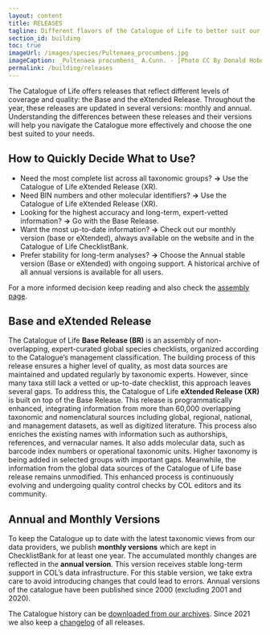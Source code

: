 ```yaml
---
layout: content
title: RELEASES
tagline: Different flavors of the Catalogue of Life to better suit our community
section_id: building
toc: true
imageUrl: /images/species/Pultenaea_procumbens.jpg    
imageCaption: _Pultenaea procumbens_ A.Cunn. - [Photo CC By Donald Hobern](https://www.flickr.com/photos/dhobern/5073041283)
permalink: /building/releases
---
```


The Catalogue of Life offers releases that reflect different levels of coverage and quality: the Base and the eXtended Release. 
Throughout the year, these releases are updated in several versions: monthly and annual. 
Understanding the differences between these releases and their versions will help you navigate the Catalogue more effectively and choose the one best suited to your needs.

## How to  Quickly Decide What to Use?

- Need the most complete list across all taxonomic groups?  **->**  Use the Catalogue of Life eXtended Release (XR).
- Need BIN numbers and other molecular identifiers?  **->**  Use the Catalogue of Life eXtended Release (XR).
- Looking for the highest accuracy and long-term, expert-vetted information?  **->**  Go with the Base Release.
- Want the most up-to-date information?  **->**  Check out our monthly version (base or eXtended), always available on the website and in the Catalogue of Life ChecklistBank.
- Prefer stability for long-term analyses?  **->**  Choose the Annual stable version (Base or eXtended) with ongoing support. A historical archive of all annual versions is available for all users.

For a more informed decision keep reading and also check the [assembly page](/building/assembly).

## Base and eXtended Release

The Catalogue of Life **Base Release (BR)** is an assembly of non-overlapping, expert-curated global species checklists, organized according to the Catalogue’s management classification. 
The building process of this release ensures a higher level of quality, as most data sources are maintained and updated regularly by taxonomic experts. 
However, since many taxa still lack a vetted or up-to-date checklist, this approach leaves several gaps. 
To address this, the Catalogue of Life **eXtended Release (XR)** is built on top of the Base Release. 
This release is programmatically enhanced, integrating information from more than 60,000 overlapping taxonomic and nomenclatural sources 
including global, regional, national, and management datasets, as well as digitized literature. 
This process also enriches the existing names with information such as authorships, references, and vernacular names. 
It also adds molecular data, such as barcode index numbers or operational taxonomic units. Higher taxonomy is being added in selected groups with important gaps. 
Meanwhile, the information from the global data sources of the Catalogue of Life base release remains unmodified. 
This enhanced process is continuously evolving and undergoing quality control checks by COL editors and its community. 


## Annual and Monthly Versions

To keep the Catalogue up to date with the latest taxonomic views from our data providers, we publish **monthly versions** which are kept in ChecklistBank for at least one year. 
The accumulated monthly changes are reflected in the **annual version**.  This version receives stable long-term support in COL’s data infrastructure. 
For this stable version, we take extra care to avoid introducing changes that could lead to errors. Annual versions of the catalogue have been published since 2000 (excluding 2001 and 2020). 

The Catalogue history can be [downloaded from our archives](/data/download#past-releases).
Since 2021 we also keep a [changelog](/data/changelog) of all releases.


